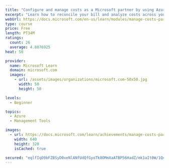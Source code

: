 ```yaml
---
title: "Configure and manage costs as a Microsoft partner by using Azure Cost Management"
excerpt: "Learn how to reconcile your bill and analyze costs across your customers and resources by using Azure Cost Management as a partner."
webUrl: https://docs.microsoft.com/en-us/learn/modules/manage-costs-partner-cost-management/
type: course
price: Free
length: PT34M
ratings:
  count: 26
  average: 4.8076925
heat: 50

provider:
  name: Microsoft Learn
  domain: microsoft.com
  images:
    - url: /assets/images/organizations/microsoft.com-50x50.jpg
      width: 50
      height: 50

levels:
  - Beginner

topics:
  - Azure
  - Management Tools

images:
  - url: https://docs.microsoft.com/learn/achievements/manage-costs-partner-cost-management-social.png
    width: 640
    height: 320
    isCached: true

secured: "eqlfIqO9bFZBSyD0xeNlANfUdQfGyoTk0OMmXaATBP56HadZ/mk1aIt0W/1Qce/5H2Qw8YJMCYdFi2irg2Z6rlBNAfA1QHEJpRpKnQnL6wvBZtZA3EkOymzy02ji09l/Y5qAj1gGBdsrH2KT772Qyq0/gwAHSzUpaXZaaSJlQFLaXTzJI2lVkI9DyuWb44pXBhNmBro+JAvEGOKzXpABwLdPfnvq2NotrJ8o3P5IjHsRufdi81c6CWm5yauyJoRc9Vvcx68JeRcUxuyk15hO/u8fy2cs7Ic9XUYjprtbr1S+hRtqCRRsT1ksylEUwSTzkFrXC9N/ck6/NNSl3vEK8JubLKEC9G1WX8bphHcclQikXjI6ohwSeIMU4W4rPsdguxRphv5KJnGEYMWTbH3vAAmF/W6yL5dJEDwiB10hYeQ=;6zjuOXK9e+no9qSzyu41cA=="
---
```


